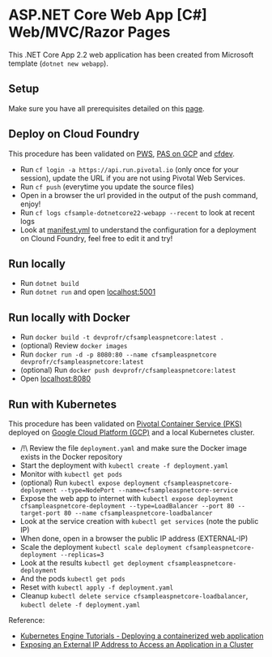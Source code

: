 # ASP.NET Core Web App [C#] Web/MVC/Razor Pages

This .NET Core App 2.2 web application has been created from Microsoft template (`dotnet new webapp`).

## Setup

Make sure you have all prerequisites detailed on this [page](../../../docs/prerequisites.md).

## Deploy on Cloud Foundry

This procedure has been validated on [PWS](https://run.pivotal.io/), [PAS on GCP](https://cloud.google.com/solutions/cloud-foundry-on-gcp)
and [cfdev](https://github.com/cloudfoundry-incubator/cfdev).

* Run `cf login -a https://api.run.pivotal.io` (only once for your session), update the URL if you are not using Pivotal Web Services.
* Run `cf push` (everytime you update the source files)
* Open in a browser the url provided in the output of the push command, enjoy!
* Run `cf logs cfsample-dotnetcore22-webapp --recent` to look at recent logs
* Look at [manifest.yml](manifest.yml) to understand the configuration for a deployment on Clound Foundry, feel free to edit it and try!

## Run locally

* Run `dotnet build`
* Run `dotnet run` and open [localhost:5001](https://localhost:5001/)

## Run locally with Docker

* Run `docker build -t devprofr/cfsampleaspnetcore:latest .`
* (optional) Review `docker images`
* Run `docker run -d -p 8080:80 --name cfsampleaspnetcore devprofr/cfsampleaspnetcore:latest`
* (optional) Run `docker push devprofr/cfsampleaspnetcore:latest`
* Open [localhost:8080](http://localhost:8080/)

## Run with Kubernetes

This procedure has been validated on [Pivotal Container Service (PKS)](https://pivotal.io/platform/pivotal-container-service) deployed on [Google Cloud Platform (GCP)](https://cloud.google.com/) and a local Kubernetes cluster.

* /!\ Review the file `deployment.yaml` and make sure the Docker image exists in the Docker repository
* Start the deployment with `kubectl create -f deployment.yaml`
* Monitor with `kubectl get pods`
* (optional) Run `kubectl expose deployment cfsampleaspnetcore-deployment --type=NodePort --name=cfsampleaspnetcore-service`
* Expose the web app to internet with `kubectl expose deployment cfsampleaspnetcore-deployment --type=LoadBalancer --port 80 --target-port 80 --name cfsampleaspnetcore-loadbalancer`
* Look at the service creation with `kubectl get services` (note the public IP)
* When done, open in a browser the public IP address (EXTERNAL-IP)
* Scale the deployment `kubectl scale deployment cfsampleaspnetcore-deployment --replicas=3`
* Look at the results `kubectl get deployment cfsampleaspnetcore-deployment`
* And the pods `kubectl get pods`
* Reset with `kubectl apply -f deployment.yaml`
* Cleanup `kubectl delete service cfsampleaspnetcore-loadbalancer`, `kubectl delete -f deployment.yaml`

Reference:
- [Kubernetes Engine Tutorials - Deploying a containerized web application](https://cloud.google.com/kubernetes-engine/docs/tutorials/hello-app)
- [Exposing an External IP Address to Access an Application in a Cluster](https://kubernetes.io/docs/tutorials/stateless-application/expose-external-ip-address/)
